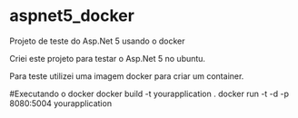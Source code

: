 # aspnet5_docker
Projeto de teste do Asp.Net 5 usando o docker

Criei este projeto para testar o Asp.Net 5 no ubuntu.

Para teste utilizei uma imagem docker para criar um container.

#Executando o docker
docker build -t yourapplication .
docker run -t -d -p 8080:5004 yourapplication
